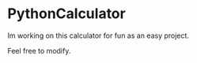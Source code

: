 # PythonCalculator
 
Im working on this calculator for fun as an easy project.

Feel free to modify.

